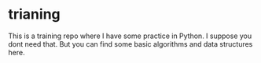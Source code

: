 trianing
========

This is a training repo where I have some practice in Python. I suppose you dont need that. But you can find some basic algorithms and data structures here.
